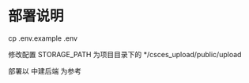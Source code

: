 # 部署说明
cp .env.example .env


修改配置 STORAGE_PATH 为项目目录下的 */csces_upload/public/upload

部署以 中建后端 为参考





